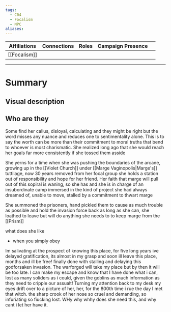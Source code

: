 ```yaml
---
tags:
  - C04
  - Focalism
  - NPC
aliases:
---
```


| Affiliations | Connections | Roles | Campaign Presence |     |
| ------------ | ----------- | ----- | ----------------- | --- |
| [[Focalism]] |             |       |                   |     |

---
 # Summary
 ## Visual description
 ## Who are they


Some find her callus, disloyal, calculating and they might be right but the word misses any nuance and reduces one to sentimentality alone. This is to say the worth can be more than their commitment to moral truths that bend to whoever is most charismatic. She realized long ago that she would reach her goals far more consistently if she tossed them asside  

She yerns for a time when she was pushing the boundaries of the arcane, growing up in the [[Violet Church]] under [[Marge Vaginopolis|Marge's]] tuttilage, now 30 years removed from her focal group she holds a station out of responsibility and hope for her friend. Her faith that marge will pull out of this sopiral is waning, so she has  and she is in charge of an insubordinate camp immersed in the kind of project she had always dreamed of, unable to move, stalled by a commitment to thwart marge

She summoned the prisoners, hand pickled them to cause as much trouble as possible and hold the invasion force back as long as she can, she loathed to leave but will do anything she needs to to keep marge from the [[Prism]]

what does she like 
- when you simply obey


Im salivating at the prospect of knowing this place, for five long years ive delayed gratification, its almost in my grasp and soon ill leave this place, months and ill be free! finally done with stalling and delaying this godforsaken invasion. The warforged will take my place but by then it will be too late. I can make my escape and know that I have done what i can, lost as many soliders as i could, given the goblins as much information as they need to cripple our assualt! Turning my attention back to my desk my eyes drift over to a picture of her, her, for the 800th time i rue the day I met that witch. the sharp crook of her nose so cruel and demanding, so infuriating so fiucking lost. WHy  why whhy does she need this, and why cant i let her have it.